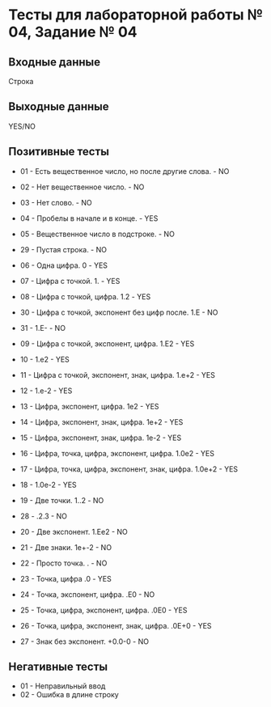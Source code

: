 # Тесты для лабораторной работы № 04, Задание № 04

## Входные данные

Строка

## Выходные данные

YES/NO

## Позитивные тесты

- 01 - Есть вещественное число, но после другие слова.          - NO
- 02 - Нет вещественное число.                                  - NO
- 03 - Нет слово.                                               - NO
- 04 - Пробелы в начале и в конце.                              - YES
- 05 - Вещественное число в подстроке.                          - NO
- 29 - Пустая строка.                                           - NO

- 06 - Одна цифра.                                      0       - YES
- 07 - Цифра с точкой.                                  1.      - YES
- 08 - Цифра с точкой, цифра.                           1.2     - YES
- 30 - Цифра с точкой, экспонент без цифр после.        1.E     - NO
- 31 -                                                  1.E-    - NO
- 09 - Цифра с точкой, экспонент, цифра.                1.E2    - YES
- 10 -                                                  1.e2    - YES
- 11 - Цифра с точкой, экспонент, знак, цифра.          1.e+2   - YES
- 12 -                                                  1.e-2   - YES
- 13 - Цифра, экспонент, цифра.                         1e2     - YES
- 14 - Цифра, экспонент, знак, цифра.                   1e+2    - YES
- 15 - Цифра, экспонент, знак, цифра.                   1e-2    - YES
- 16 - Цифра, точка, цифра, экспонент, цифра.           1.0e2   - YES
- 17 - Цифра, точка, цифра, экспонент, знак, цифра.     1.0e+2  - YES
- 18 -                                                  1.0e-2  - YES
- 19 - Две точки.                                       1..2    - NO
- 28 -                                                  .2.3    - NO
- 20 - Две экспонент.                                   1.Ee2   - NO
- 21 - Две знаки.                                       1e+-2   - NO
- 22 - Просто точка.                                    .       - NO
- 23 - Точка, цифра                                     .0      - YES
- 24 - Точка, экспонент, цифра.                         .E0     - NO
- 25 - Точка, цифра, экспонент, цифра.                  .0E0    - YES
- 26 - Точка, цифра, экспонент, знак, цифра.            .0E+0   - YES
- 27 - Знак без экспонент.                              +0.0-0  - NO


## Негативные тесты

- 01 - Неправильный ввод
- 02 - Ошибка в длине строку

